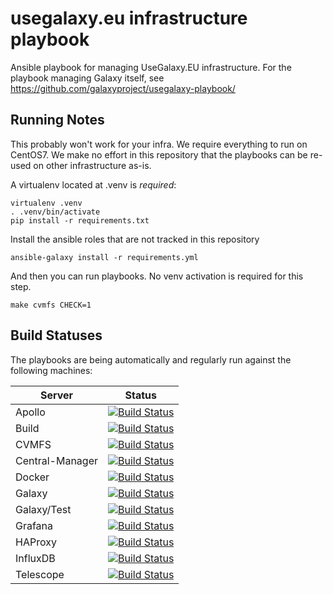 # usegalaxy.eu infrastructure playbook

Ansible playbook for managing UseGalaxy.EU infrastructure. For the playbook
managing Galaxy itself, see https://github.com/galaxyproject/usegalaxy-playbook/

## Running Notes

This probably won't work for your infra. We require everything to run on
CentOS7. We make no effort in this repository that the playbooks can be re-used
on other infrastructure as-is.

A virtualenv located at .venv is *required*:

```
virtualenv .venv
. .venv/bin/activate
pip install -r requirements.txt
```

Install the ansible roles that are not tracked in this repository

```
ansible-galaxy install -r requirements.yml
```

And then you can run playbooks. No venv activation is required for this step.

```
make cvmfs CHECK=1
```

## Build Statuses

The playbooks are being automatically and regularly run against the following machines:

Server          | Status
---             | ---
Apollo          | [![Build Status](https://build.galaxyproject.eu/buildStatus/icon?job=usegalaxy-eu%2Fplaybooks%2Fapollo)](https://build.galaxyproject.eu/job/usegalaxy-eu/job/playbooks/job/apollo/)
Build           | [![Build Status](https://build.galaxyproject.eu/buildStatus/icon?job=usegalaxy-eu%2Fplaybooks%2Fbuild)](https://build.galaxyproject.eu/job/usegalaxy-eu/job/playbooks/job/build/)
CVMFS           | [![Build Status](https://build.galaxyproject.eu/buildStatus/icon?job=usegalaxy-eu%2Fplaybooks%2Fcvmfs)](https://build.galaxyproject.eu/job/usegalaxy-eu/job/playbooks/job/cvmfs/)
Central-Manager | [![Build Status](https://build.galaxyproject.eu/buildStatus/icon?job=usegalaxy-eu%2Fplaybooks%2Fcentral-manager)](https://build.galaxyproject.eu/job/usegalaxy-eu/job/playbooks/job/central-manager/)
Docker          | [![Build Status](https://build.galaxyproject.eu/buildStatus/icon?job=usegalaxy-eu%2Fplaybooks%2Fdocker)](https://build.galaxyproject.eu/job/usegalaxy-eu/job/playbooks/job/docker/)
Galaxy          | [![Build Status](https://build.galaxyproject.eu/buildStatus/icon?job=usegalaxy-eu%2Fplaybooks%2Fgalaxy)](https://build.galaxyproject.eu/job/usegalaxy-eu/job/playbooks/job/galaxy/)
Galaxy/Test     | [![Build Status](https://build.galaxyproject.eu/buildStatus/icon?job=usegalaxy-eu%2Fplaybooks%2Fgalaxy-test)](https://build.galaxyproject.eu/job/usegalaxy-eu/job/playbooks/job/galaxy-test/)
Grafana         | [![Build Status](https://build.galaxyproject.eu/buildStatus/icon?job=usegalaxy-eu%2Fplaybooks%2Fstats)](https://build.galaxyproject.eu/job/usegalaxy-eu/job/playbooks/job/stats/)
HAProxy         | [![Build Status](https://build.galaxyproject.eu/buildStatus/icon?job=usegalaxy-eu%2Fplaybooks%2Fhaproxy-internal)](https://build.galaxyproject.eu/job/usegalaxy-eu/job/playbooks/job/haproxy-internal/)
InfluxDB        | [![Build Status](https://build.galaxyproject.eu/buildStatus/icon?job=usegalaxy-eu%2Fplaybooks%2Finfluxdb)](https://build.galaxyproject.eu/job/usegalaxy-eu/job/playbooks/job/influxdb/)
Telescope       | [![Build Status](https://build.galaxyproject.eu/buildStatus/icon?job=usegalaxy-eu%2Fplaybooks%2Ftelescope)](https://build.galaxyproject.eu/job/usegalaxy-eu/job/playbooks/job/telescope/)
